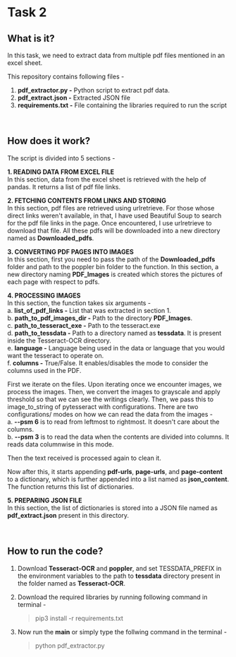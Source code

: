 # Task 2

## What is it?
In this task, we need to extract data from multiple pdf files mentioned in an excel sheet.

This repository contains following files - 
1. **pdf_extractor.py -** Python script to extract pdf data.
2. **pdf_extract.json -** Extracted JSON file
3. **requirements.txt -** File containing the libraries required to run the script

&nbsp;

## How does it work?
The script is divided into 5 sections - 


**1. READING DATA FROM EXCEL FILE**<br/>
In this section, data from the excel sheet is retrieved with the help of pandas. It returns a list of pdf file links.

**2. FETCHING CONTENTS FROM LINKS AND STORING**<br/>
In this section, pdf files are retrieved using urlretrieve. For those whose direct links weren't available, in that, I have used Beautiful Soup to search for the pdf file links in the page. Once encountered, I use urlretrieve to download that file. All these pdfs will be downloaded into a new directory named as **Downloaded_pdfs**.


**3. CONVERTING PDF PAGES INTO IMAGES**<br/>
In this section, first you need to pass the path of the **Downloaded_pdfs** folder and path to the poppler bin folder to the function. In this section, a new directory naming **PDF_Images** is created which stores the pictures of each page with respect to pdfs. 


**4. PROCESSING IMAGES**<br/>
In this section, the function takes six arguments - <br/>
      a. **list_of_pdf_links      -** List that was extracted in section 1.<br/>
      b. **path_to_pdf_images_dir -** Path to the directory **PDF_Images**.<br/>
      c. **path_to_tesseract_exe  -** Path to the tesseract.exe<br/>
      d. **path_to_tessdata       -** Path to a directory named as **tessdata**. It is present inside the Tesseract-OCR directory.<br/>
      e. **language               -** Language being used in the data or language that you would want the tesseract to operate on.<br/>
      f. **columns                -** True/False. It enables/disables the mode to consider the columns used in the PDF.<br/>


First we iterate on the files. Upon iterating once we encounter images, we process the images. Then, we convert the images to grayscale and apply threshold so that we can see the writings clearly. Then, we pass this to image_to_string of pytesseract with configurations. There are two configurations/ modes on how we can read the data from the images - <br/>
    a. **--psm 6** is to read from leftmost to rightmost. It doesn't care about the columns.<br/>
    b. **--psm 3** is to read the data when the contents are divided into columns. It reads data columnwise in this mode.<br/>

Then the text received is processed again to clean it.

Now after this, it starts appending **pdf-urls**, **page-urls**, and **page-content** to a dictionary, which is further appended into a list named as **json_content**. The function returns this list of dictionaries.


**5. PREPARING JSON FILE**<br/>
In this section, the list of dictionaries is stored into a JSON file named as **pdf_extract.json** present in this directory.

&nbsp;

## How to run the code?
1. Download **Tesseract-OCR** and **poppler**, and set TESSDATA_PREFIX in the environment variables to the path to **tessdata** directory present in the folder named as **Tesseract-OCR**.
2. Download the required libraries by running following command in terminal - 
      > pip3 install -r requirements.txt

3. Now run the **main** or simply type the follwing command in the terminal - 
      > python pdf_extractor.py 
